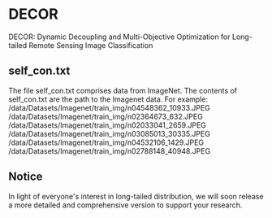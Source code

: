 # DECOR
DECOR: Dynamic Decoupling and Multi-Objective Optimization for Long-tailed Remote Sensing Image Classification

## self_con.txt
The file self_con.txt comprises data from ImageNet. The contents of self_con.txt are the path to the Imagenet data.
For example: 
/data/Datasets/Imagenet/train_img/n04548362_10933.JPEG
/data/Datasets/Imagenet/train_img/n02364673_632.JPEG
/data/Datasets/Imagenet/train_img/n02033041_2659.JPEG
/data/Datasets/Imagenet/train_img/n03085013_30335.JPEG
/data/Datasets/Imagenet/train_img/n04532106_1429.JPEG
/data/Datasets/Imagenet/train_img/n02788148_40948.JPEG

## Notice
In light of everyone's interest in long-tailed distribution, we will soon release a more detailed and comprehensive version to support your research.
